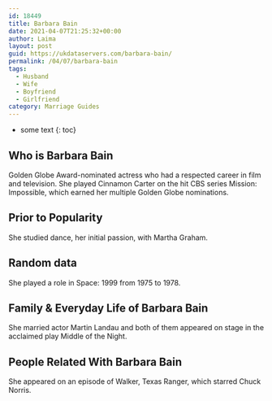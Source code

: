 ```yaml
---
id: 18449
title: Barbara Bain
date: 2021-04-07T21:25:32+00:00
author: Laima
layout: post
guid: https://ukdataservers.com/barbara-bain/
permalink: /04/07/barbara-bain
tags:
  - Husband
  - Wife
  - Boyfriend
  - Girlfriend
category: Marriage Guides
---
```


* some text
{: toc}


## Who is Barbara Bain
                  
                  
                  
Golden Globe Award-nominated actress who had a respected career in film and television. She played Cinnamon Carter on the hit CBS series Mission: Impossible, which earned her multiple Golden Globe nominations.
                  
              
            
              
            
                
                
                
## Prior to Popularity
                  
                  
                  
She studied dance, her initial passion, with Martha Graham.
                  
              
            
              
            
                
                
                
## Random data
                  
                  
                  
She played a role in Space: 1999 from 1975 to 1978.
                  
              
            
              
            
                
                
                
## Family & Everyday Life of Barbara Bain
                  
                  
                  
She married actor Martin Landau and both of them appeared on stage in the acclaimed play Middle of the Night.
                  
              
            
              
            
                
                
                
## People Related With Barbara Bain
                  
                  
                  
She appeared on an episode of Walker, Texas Ranger, which starred Chuck Norris.
                  
              
            
              
            
                
              
            
              
              
            
            
              
            
          
          
          